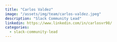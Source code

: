 ```yaml
---
title: "Carlos Valdez"
image: "/assets/img/team/carlos-valdez.jpeg"
description: "Slack Community Lead"
linkedin: https://www.linkedin.com/in/carlosvr98/
categories:
  - slack-community-lead
---
```

